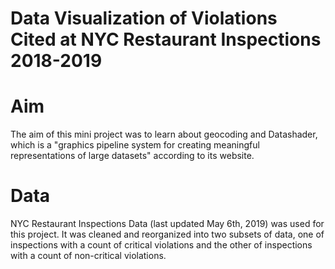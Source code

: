 # Data Visualization of Violations Cited at NYC Restaurant Inspections 2018-2019

# Aim

The aim of this mini project was to learn about geocoding and Datashader, which is a "graphics pipeline system for creating meaningful representations of large datasets" according to its website. 

# Data

NYC Restaurant Inspections Data (last updated May 6th, 2019) was used for this project. It was cleaned and reorganized into two subsets of data, one of inspections with a count of critical violations and the other of inspections with a count of non-critical violations.